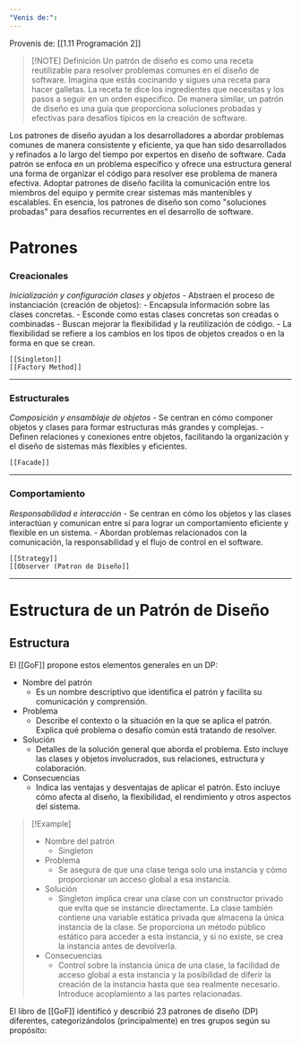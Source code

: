 ```yaml
---
"Venis de:":
---
```

Provenís de: [[1.11 Programación 2]]

> [!NOTE] Definición
> Un patrón de diseño es como una receta reutilizable para resolver problemas comunes en el diseño de software. Imagina que estás cocinando y sigues una receta para hacer galletas. La receta te dice los ingredientes que necesitas y los pasos a seguir en un orden específico.
 > De manera similar, un patrón de diseño es una guía que proporciona soluciones probadas y efectivas para desafíos típicos en la creación de software.

Los patrones de diseño ayudan a los desarrolladores a abordar problemas
comunes de manera consistente y eficiente, ya que han sido desarrollados y refinados a lo largo del tiempo por expertos en diseño de software. Cada patrón se enfoca en un problema específico y ofrece una estructura general una forma de organizar el código para resolver ese problema de manera efectiva. Adoptar patrones de diseño facilita la comunicación entre los miembros del equipo y permite crear sistemas más mantenibles y escalables. En esencia, los patrones de diseño son como "soluciones probadas" para desafíos recurrentes en el desarrollo de software.

# Patrones
### Creacionales

*Inicialización y configuración clases y objetos*
	- Abstraen el proceso de instanciación (creación de objetos): 
	- Encapsula información sobre las clases concretas. 
	- Esconde como estas clases concretas son creadas o combinadas 
	- Buscan mejorar la flexibilidad y la reutilización de código.
	- La flexibilidad se refiere a los cambios en los tipos de objetos creados o en la forma en que se crean. 	
	
	[[Singleton]]
	[[Factory Method]]
---
### Estructurales

*Composición y ensamblaje de objetos*
	- Se centran en cómo componer objetos y clases para formar estructuras más grandes y complejas. 
	- Definen relaciones y conexiones entre objetos, facilitando la organización y el diseño de sistemas más flexibles y eficientes.
	
	[[Facade]]
---
### Comportamiento

*Responsabilidad e interacción*
	- Se centran en cómo los objetos y las clases interactúan y comunican entre sí para lograr un comportamiento eficiente y flexible en un sistema. 
	- Abordan problemas relacionados con la comunicación, la responsabilidad y el flujo de control en el software.
	
	[[Strategy]]
	[[Observer (Patron de Diseño]]
--- 
# Estructura de un Patrón de Diseño

## Estructura 
El [[GoF]] propone estos elementos generales en un DP: 

- Nombre del patrón
	- Es un nombre descriptivo que identifica el patrón y facilita su comunicación y comprensión. 
- Problema 
	- Describe el contexto o la situación en la que se aplica el patrón. Explica qué problema o desafío común está tratando de resolver.
- Solución
	- Detalles de la solución general que aborda el problema. Esto incluye las clases y objetos involucrados, sus relaciones, estructura y colaboración.
- Consecuencias 
	- Indica las ventajas y desventajas de aplicar el patrón. Esto incluye cómo afecta al diseño, la flexibilidad, el rendimiento y otros aspectos del sistema.

> [!Example]
> - Nombre del patrón 
> 	- Singleton 
>  - Problema 
> 	 - Se asegura de que una clase tenga solo una instancia y cómo proporcionar un acceso global a esa instancia.
> - Solución 
> 	- Singleton implica crear una clase con un constructor privado que evita que se instancie directamente. La clase también contiene una variable estática privada que almacena la única instancia de la clase. Se proporciona un método público estático para acceder a esta instancia, y si no existe, se crea la instancia antes de devolverla. 
> - Consecuencias 
> 	- Control sobre la instancia única de una clase, la facilidad de acceso global a esta instancia y la posibilidad de diferir la creación de la instancia hasta que sea realmente necesario. Introduce acoplamiento a las partes relacionadas.

El libro de [[GoF]] identificó y describió 23 patrones de diseño (DP) diferentes, categorizándolos (principalmente) en tres grupos según su propósito: 





